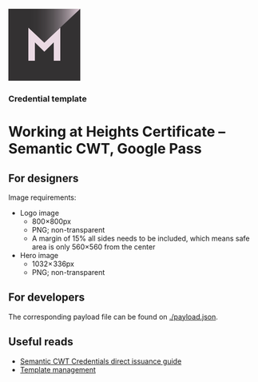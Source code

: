 [![MATTR](/docs/assets/mattr-logo-square.svg)](https://github.com/mattrglobal)

### Credential template  
# Working at Heights Certificate – Semantic CWT, Google Pass

## For designers

Image requirements: 

- Logo image
    - 800×800px
    - PNG; non-transparent
    - A margin of 15% all sides needs to be included, which means safe area is only 560×560 from the center
- Hero image
    - 1032× 336px
    - PNG; non-transparent

## For developers

The corresponding payload file can be found on [./payload.json](./payload.json).

## Useful reads

- [Semantic CWT Credentials direct issuance guide](https://learn.mattr.global/guides/issuance-direct/cwt)
- [Template management](https://learn.mattr.global/guides/issuance-direct/cwt/google-templates)
